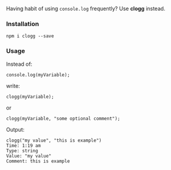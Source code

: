 Having habit of using `console.log` frequently?
Use **clogg** instead.

### Installation

`npm i clogg --save`

### Usage

Instead of:

```js:
console.log(myVariable);
```

write:

```js:
clogg(myVariable);
```

or

```js:
clogg(myVariable, "some optional comment");
```

Output:

```js:
clogg("my value", "this is example")
Time: 1:19 am
Type: string
Value: "my value"
Comment: this is example
```
